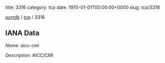 title: 3316
category: tcp
date: 1970-01-01T00:00:00+0000
slug: tcp/3316

[portdb](/) / [tcp](/category/tcp.html) / 3316


## IANA Data

_Name:_ aicc-cmi

_Description:_ AICC/CMI

